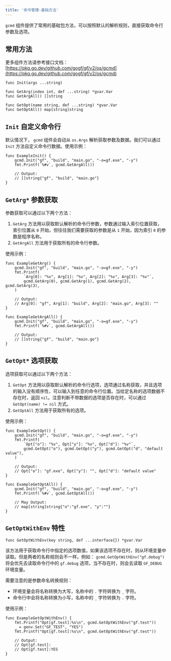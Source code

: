```yaml
---
title: '命令管理-基础方法'
---
```


`gcmd` 组件提供了常用的基础包方法，可以按照默认的解析规则，直接获取命令行参数及选项。

## 常用方法

更多组件方法请参考接口文档： [https://pkg.go.dev/github.com/gogf/gf/v2/os/gcmd](https://pkg.go.dev/github.com/gogf/gf/v2/os/gcmd)

```
func Init(args ...string)

func GetArg(index int, def ...string) *gvar.Var
func GetArgAll() []string

func GetOpt(name string, def ...string) *gvar.Var
func GetOptAll() map[string]string
```

## `Init` 自定义命令行

默认情况下， `gcmd` 组件会自动从 `os.Args` 解析获取参数及数据。我们可以通过 `Init` 方法自定义命令行数据。使用示例：

```
func ExampleInit() {
	gcmd.Init("gf", "build", "main.go", "-o=gf.exe", "-y")
	fmt.Printf(`%#v`, gcmd.GetArgAll())

	// Output:
	// []string{"gf", "build", "main.go"}
}
```

## `GetArg*` 参数获取

参数获取可以通过以下两个方法：

1. `GetArg` 方法用以获取默认解析的命令行参数，参数通过输入索引位置获取，索引位置从 `0` 开始，但往往我们需要获取的参数是从 `1` 开始，因为索引 `0` 的参数是程序名称。
2. `GetArgAll` 方法用于获取所有的命令行参数。

使用示例：

```
func ExampleGetArg() {
	gcmd.Init("gf", "build", "main.go", "-o=gf.exe", "-y")
	fmt.Printf(
		`Arg[0]: "%v", Arg[1]: "%v", Arg[2]: "%v", Arg[3]: "%v"`,
		gcmd.GetArg(0), gcmd.GetArg(1), gcmd.GetArg(2), gcmd.GetArg(3),
	)

	// Output:
	// Arg[0]: "gf", Arg[1]: "build", Arg[2]: "main.go", Arg[3]: ""
}

func ExampleGetArgAll() {
	gcmd.Init("gf", "build", "main.go", "-o=gf.exe", "-y")
	fmt.Printf(`%#v`, gcmd.GetArgAll())

	// Output:
	// []string{"gf", "build", "main.go"}
}
```

## `GetOpt*` 选项获取

选项获取可以通过以下两个方法：

1. `GetOpt` 方法用以获取默认解析的命令行选项，选项通过名称获取，并且选项的输入没有顺序性，可以输入到任意的命令行位置。当给定名称的选项数据不存在时，返回 `nil`。注意判断不带数据的选项是否存在时，可以通过 `GetOpt(name) != nil` 方式。
2. `GetOptAll` 方法用于获取所有的选项。

使用示例：

```
func ExampleGetOpt() {
	gcmd.Init("gf", "build", "main.go", "-o=gf.exe", "-y")
	fmt.Printf(
		`Opt["o"]: "%v", Opt["y"]: "%v", Opt["d"]: "%v"`,
		gcmd.GetOpt("o"), gcmd.GetOpt("y"), gcmd.GetOpt("d", "default value"),
	)

	// Output:
	// Opt["o"]: "gf.exe", Opt["y"]: "", Opt["d"]: "default value"
}

func ExampleGetOptAll() {
	gcmd.Init("gf", "build", "main.go", "-o=gf.exe", "-y")
	fmt.Printf(`%#v`, gcmd.GetOptAll())

	// May Output:
	// map[string]string{"o":"gf.exe", "y":""}
}
```

## `GetOptWithEnv` 特性

```
func GetOptWithEnv(key string, def ...interface{}) *gvar.Var
```

该方法用于获取命令行中指定的选项数值，如果该选项不存在时，则从环境变量中读取。但是两者的名称规则会不一样。例如： `gcmd.GetOptWithEnv("gf.debug")` 将会优先去读取命令行中的 `gf.debug` 选项，当不存在时，则会去读取 `GF_DEBUG` 环境变量。

需要注意的是参数命名转换规则：

- 环境变量会将名称转换为大写，名称中的 `.` 字符转换为 `_` 字符。
- 命令行中会将名称转换为小写，名称中的 `_` 字符转换为 `.` 字符。

使用示例：

```
func ExampleGetOptWithEnv() {
	fmt.Printf("Opt[gf.test]:%s\n", gcmd.GetOptWithEnv("gf.test"))
	_ = genv.Set("GF_TEST", "YES")
	fmt.Printf("Opt[gf.test]:%s\n", gcmd.GetOptWithEnv("gf.test"))

	// Output:
	// Opt[gf.test]:
	// Opt[gf.test]:YES
}
```